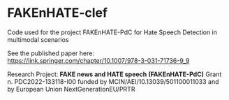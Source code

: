 # FAKEnHATE-clef
Code used for the project FAKEnHATE-PdC for Hate Speech Detection in multimodal scenarios

See the published paper here:
<A HREF="https://link.springer.com/chapter/10.1007/978-3-031-71736-9_9">https://link.springer.com/chapter/10.1007/978-3-031-71736-9_9</A>

Research Project: **FAKE news and HATE speech (FAKEnHATE-PdC)**
Grant n. PDC2022-133118-I00 funded by MCIN/AEI/10.13039/501100011033 and by European Union NextGenerationEU/PRTR

